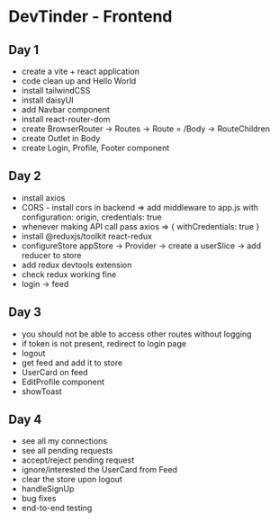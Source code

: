 # DevTinder - Frontend

## Day 1

- create a vite + react application
- code clean up and Hello World
- install tailwindCSS
- install daisyUI
- add Navbar component
- install react-router-dom
- create BrowserRouter -> Routes -> Route = /Body -> RouteChildren
- create Outlet in Body
- create Login, Profile, Footer component

## Day 2

- install axios
- CORS - install cors in backend => add middleware to app.js with configuration: origin, credentials: true
- whenever making API call pass axios => { withCredentials: true }
- install @reduxjs/toolkit react-redux
- configureStore appStore -> Provider -> create a userSlice -> add reducer to store
- add redux devtools extension
- check redux working fine
- login -> feed

## Day 3

- you should not be able to access other routes without logging
- if token is not present, redirect to login page
- logout
- get feed and add it to store
- UserCard on feed
- EditProfile component
- showToast

## Day 4

- see all my connections
- see all pending requests
- accept/reject pending request
- ignore/interested the UserCard from Feed
- clear the store upon logout
- handleSignUp
- bug fixes
- end-to-end testing